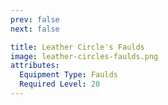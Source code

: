 ```yaml
---
prev: false
next: false

title: Leather Circle's Faulds
image: leather-circles-faulds.png
attributes:
  Equipment Type: Faulds
  Required Level: 20
---
```


<MyItemComponent :item=$frontmatter />

